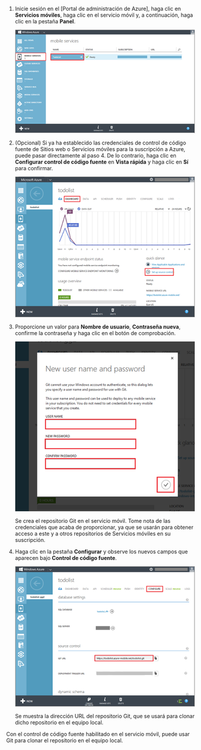 
1. Inicie sesión en el [Portal de administración de Azure], haga clic en **Servicios móviles**, haga clic en el servicio móvil y, a continuación, haga clic en la pestaña **Panel**.

	![Seleccione su servicio móvil](./media/mobile-services-enable-source-control/mobile-services-selection.png)

2. (Opcional) Si ya ha establecido las credenciales de control de código fuente de Sitios web o Servicios móviles para la suscripción a Azure, puede pasar directamente al paso 4. De lo contrario, haga clic en **Configurar control de código fuente** en **Vista rápida** y haga clic en **Sí** para confirmar.

	![Configurar el control de código fuente](./media/mobile-services-enable-source-control/mobile-setup-source-control.png)


3. Proporcione un valor para **Nombre de usuario**, **Contraseña nueva**, confirme la contraseña y haga clic en el botón de comprobación.

	![Establecer las credenciales del control de código fuente](./media/mobile-services-enable-source-control/mobile-source-control-credentials.png)

	Se crea el repositorio Git en el servicio móvil. Tome nota de las credenciales que acaba de proporcionar, ya que se usarán para obtener acceso a este y a otros repositorios de Servicios móviles en su suscripción.

4. Haga clic en la pestaña **Configurar** y observe los nuevos campos que aparecen bajo **Control de código fuente**.

	![Configurar el control de código fuente](./media/mobile-services-enable-source-control/mobile-source-control-configure.png)

	Se muestra la dirección URL del repositorio Git, que se usará para clonar dicho repositorio en el equipo local.

Con el control de código fuente habilitado en el servicio móvil, puede usar Git para clonar el repositorio en el equipo local.
 
<!--HONumber=54-->